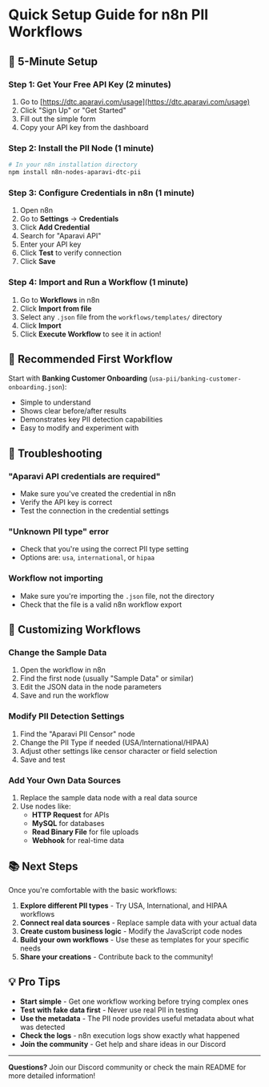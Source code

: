# Quick Setup Guide for n8n PII Workflows

## 🚀 5-Minute Setup

### Step 1: Get Your Free API Key (2 minutes)
1. Go to [https://dtc.aparavi.com/usage](https://dtc.aparavi.com/usage)
2. Click "Sign Up" or "Get Started"
3. Fill out the simple form
4. Copy your API key from the dashboard

### Step 2: Install the PII Node (1 minute)
```bash
# In your n8n installation directory
npm install n8n-nodes-aparavi-dtc-pii
```

### Step 3: Configure Credentials in n8n (1 minute)
1. Open n8n
2. Go to **Settings** → **Credentials**
3. Click **Add Credential**
4. Search for "Aparavi API"
5. Enter your API key
6. Click **Test** to verify connection
7. Click **Save**

### Step 4: Import and Run a Workflow (1 minute)
1. Go to **Workflows** in n8n
2. Click **Import from file**
3. Select any `.json` file from the `workflows/templates/` directory
4. Click **Import**
5. Click **Execute Workflow** to see it in action!

## 🎯 Recommended First Workflow

Start with **Banking Customer Onboarding** (`usa-pii/banking-customer-onboarding.json`):
- Simple to understand
- Shows clear before/after results
- Demonstrates key PII detection capabilities
- Easy to modify and experiment with

## 🔧 Troubleshooting

### "Aparavi API credentials are required"
- Make sure you've created the credential in n8n
- Verify the API key is correct
- Test the connection in the credential settings

### "Unknown PII type" error
- Check that you're using the correct PII type setting
- Options are: `usa`, `international`, or `hipaa`

### Workflow not importing
- Make sure you're importing the `.json` file, not the directory
- Check that the file is a valid n8n workflow export

## 🎨 Customizing Workflows

### Change the Sample Data
1. Open the workflow in n8n
2. Find the first node (usually "Sample Data" or similar)
3. Edit the JSON data in the node parameters
4. Save and run the workflow

### Modify PII Detection Settings
1. Find the "Aparavi PII Censor" node
2. Change the PII Type if needed (USA/International/HIPAA)
3. Adjust other settings like censor character or field selection
4. Save and test

### Add Your Own Data Sources
1. Replace the sample data node with a real data source
2. Use nodes like:
   - **HTTP Request** for APIs
   - **MySQL** for databases
   - **Read Binary File** for file uploads
   - **Webhook** for real-time data

## 📚 Next Steps

Once you're comfortable with the basic workflows:

1. **Explore different PII types** - Try USA, International, and HIPAA workflows
2. **Connect real data sources** - Replace sample data with your actual data
3. **Create custom business logic** - Modify the JavaScript code nodes
4. **Build your own workflows** - Use these as templates for your specific needs
5. **Share your creations** - Contribute back to the community!

## 💡 Pro Tips

- **Start simple** - Get one workflow working before trying complex ones
- **Test with fake data first** - Never use real PII in testing
- **Use the metadata** - The PII node provides useful metadata about what was detected
- **Check the logs** - n8n execution logs show exactly what happened
- **Join the community** - Get help and share ideas in our Discord

---

**Questions?** Join our Discord community or check the main README for more detailed information!
